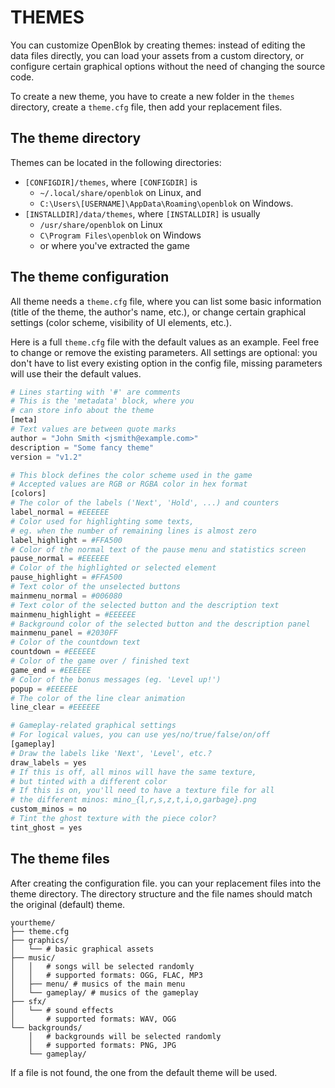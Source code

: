 THEMES
======

You can customize OpenBlok by creating themes: instead of editing the data files directly, you can load your assets from a custom directory, or configure certain graphical options without the need of changing the source code.

To create a new theme, you have to create a new folder in the `themes` directory, create a `theme.cfg` file, then add your replacement files.


## The theme directory

Themes can be located in the following directories:

- `[CONFIGDIR]/themes`, where `[CONFIGDIR]` is
	- `~/.local/share/openblok` on Linux, and
	- `C:\Users\[USERNAME]\AppData\Roaming\openblok` on Windows.
- `[INSTALLDIR]/data/themes`, where `[INSTALLDIR]` is usually
	- `/usr/share/openblok` on Linux
	- `C\Program Files\openblok` on Windows
	- or where you've extracted the game


## The theme configuration

All theme needs a `theme.cfg` file, where you can list some basic information (title of the theme, the author's name, etc.), or change certain graphical settings (color scheme, visibility of UI elements, etc.).

Here is a full `theme.cfg` file with the default values as an example. Feel free to change or remove the existing parameters. All settings are optional: you don't have to list every existing option in the config file, missing parameters will use their the default values.

```python
# Lines starting with '#' are comments
# This is the 'metadata' block, where you
# can store info about the theme
[meta]
# Text values are between quote marks
author = "John Smith <jsmith@example.com>"
description = "Some fancy theme"
version = "v1.2"

# This block defines the color scheme used in the game
# Accepted values are RGB or RGBA color in hex format
[colors]
# The color of the labels ('Next', 'Hold', ...) and counters
label_normal = #EEEEEE
# Color used for highlighting some texts,
# eg. when the number of remaining lines is almost zero
label_highlight = #FFA500
# Color of the normal text of the pause menu and statistics screen
pause_normal = #EEEEEE
# Color of the highlighted or selected element
pause_highlight = #FFA500
# Text color of the unselected buttons
mainmenu_normal = #006080
# Text color of the selected button and the description text
mainmenu_highlight = #EEEEEE
# Background color of the selected button and the description panel
mainmenu_panel = #2030FF
# Color of the countdown text
countdown = #EEEEEE
# Color of the game over / finished text
game_end = #EEEEEE
# Color of the bonus messages (eg. 'Level up!')
popup = #EEEEEE
# The color of the line clear animation
line_clear = #EEEEEE

# Gameplay-related graphical settings
# For logical values, you can use yes/no/true/false/on/off
[gameplay]
# Draw the labels like 'Next', 'Level', etc.?
draw_labels = yes
# If this is off, all minos will have the same texture,
# but tinted with a different color
# If this is on, you'll need to have a texture file for all
# the different minos: mino_{l,r,s,z,t,i,o,garbage}.png
custom_minos = no
# Tint the ghost texture with the piece color?
tint_ghost = yes
```


## The theme files

After creating the configuration file. you can your replacement files into the theme directory. The directory structure and the file names should match the original (default) theme.

```
yourtheme/
├── theme.cfg
├── graphics/
│   └── # basic graphical assets
├── music/
│   │   # songs will be selected randomly
│   │   # supported formats: OGG, FLAC, MP3
│   ├── menu/ # musics of the main menu
│   └── gameplay/ # musics of the gameplay
├── sfx/
│   └── # sound effects
│       # supported formats: WAV, OGG
└── backgrounds/
    │   # backgrounds will be selected randomly
    │   # supported formats: PNG, JPG
    └── gameplay/
```

If a file is not found, the one from the default theme will be used.
